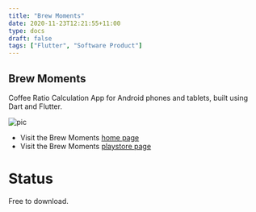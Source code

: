 ```yaml
---
title: "Brew Moments"
date: 2020-11-23T12:21:55+11:00
type: docs
draft: false
tags: ["Flutter", "Software Product"]
---
```


## Brew Moments

Coffee Ratio Calculation App for Android phones and tablets, built using Dart and Flutter.

![pic](/projects/websites/images/brew-moments.png)

- Visit the Brew Moments [home page](https://abulka.github.io/brew-moments/)
- Visit the Brew Moments [playstore page](https://play.google.com/store/apps/details?id=com.wware.brew_moments)

# Status

Free to download.